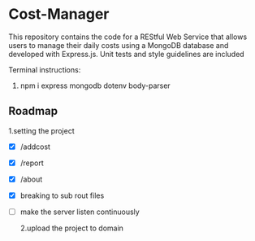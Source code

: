 # Cost-Manager

This repository contains the code for a REStful Web Service that allows users to manage their daily costs using a MongoDB database and developed with Express.js. Unit tests and style guidelines are included

Terminal instructions:

1. npm i express mongodb dotenv body-parser

<!-- ROADMAP -->

## Roadmap

1.setting the project

- [x] /addcost
- [x] /report
- [x] /about
- [x] breaking to sub rout files
- [ ] make the server listen continuously

  2.upload the project to domain
